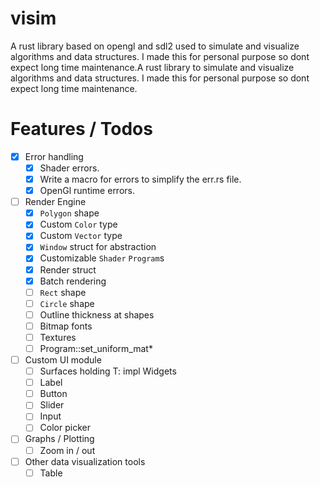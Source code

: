 # visim
A rust library based on opengl and sdl2 used to simulate and visualize algorithms and data structures. I made this for personal purpose so dont expect long time maintenance.A rust library to simulate and visualize algorithms and data structures. I made this for personal purpose so dont expect long time maintenance.

# Features / Todos
- [X] Error handling
	- [X] Shader errors.
	- [X] Write a macro for errors to simplify the err.rs file.
	- [X] OpenGl runtime errors.
- [ ] Render Engine
	- [X] `Polygon` shape
	- [X] Custom `Color` type
	- [X] Custom `Vector` type
	- [X] `Window` struct for abstraction
	- [X] Customizable `Shader` `Program`s
	- [X] Render struct 
	- [X] Batch rendering
	- [ ] `Rect` shape 
	- [ ] `Circle` shape 
	- [ ] Outline thickness at shapes
	- [ ] Bitmap fonts
    - [ ] Textures
	- [ ] Program::set_uniform_mat\*
- [ ] Custom UI module
	- [ ] Surfaces holding T: impl Widgets
	- [ ] Label
	- [ ] Button
	- [ ] Slider
	- [ ] Input
	- [ ] Color picker
- [ ] Graphs / Plotting
	- [ ] Zoom in / out
- [ ] Other data visualization tools
	- [ ] Table
